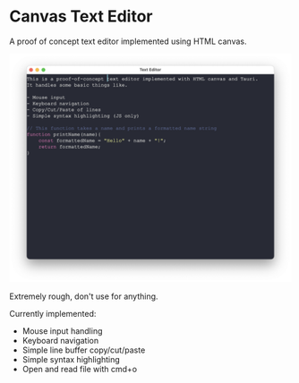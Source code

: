 # Canvas Text Editor

A proof of concept text editor implemented using HTML canvas.

![screenshot](./example.png)

Extremely rough, don't use for anything.

Currently implemented:

- Mouse input handling
- Keyboard navigation
- Simple line buffer copy/cut/paste
- Simple syntax highlighting
- Open and read file with cmd+o
